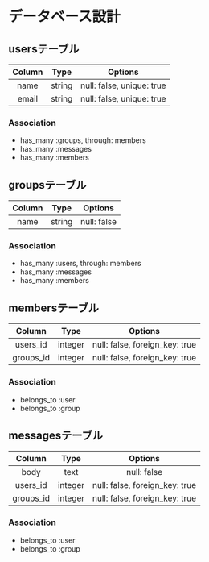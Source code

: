 # データベース設計

## usersテーブル

| Column | Type  | Options   |
|:------:|:-----:|:---------:|
|name    |string |null: false, unique: true|
|email   |string |null: false, unique: true|

### Association
- has_many :groups, through: members
- has_many :messages
- has_many :members


## groupsテーブル

| Column | Type  | Options   |
|:------:|:-----:|:---------:|
|name    |string |null: false|

### Association
- has_many :users, through: members
- has_many :messages
- has_many :members


## membersテーブル

| Column  | Type  | Options                      |
|:-------:|:-----:|:----------------------------:|
|users_id |integer|null: false, foreign_key: true|
|groups_id|integer|null: false, foreign_key: true|

### Association
- belongs_to :user
- belongs_to :group


## messagesテーブル

| Column  | Type  | Options   |
|:-------:|:-----:|:---------:|
|body     |text   |null: false|
|users_id |integer|null: false, foreign_key: true|
|groups_id|integer|null: false, foreign_key: true|

### Association
- belongs_to :user
- belongs_to :group